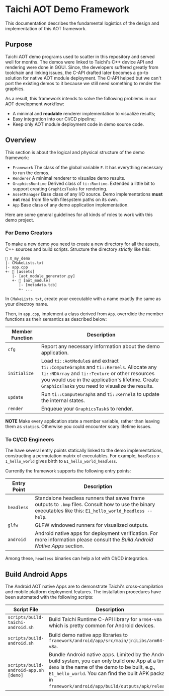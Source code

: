 # Taichi AOT Demo Framework

This documentation describes the fundamental logistics of the design and implementation of this AOT framework.

## Purpose

Taichi AOT demo programs used to scatter in this repository and served well for months. The demos were linked to Taichi's C++ device API and rendering were done in GGUI. Since, the developers suffered greatly from toolchain and linking issues, the C-API drafted later becomes a go-to solution for native AOT module deployment. The C-API helped but we can't port the existing demos to it because we still need something to render the graphics.

As a result, this framework intends to solve the following problems in our AOT development workflow:

- A minimal and **readable** renderer implementation to visualize results;
- Easy integration into our CI/CD pipeline;
- Keep only AOT module deployment code in demo source code.

## Overview

This section is about the logical and physical structure of the demo framework:

- `Framework` The class of the global variable `F`. It has everything necessary to run the demos.
- `Renderer` A minimal renderer to visualize demo results.
- `GraphicsRuntime` Derived class of `ti::Runtime`. Extended a little bit to support creating `GraphicsTasks` for rendering.
- `AssetManager` Base class of any I/O source. Demo implementations **must not** read from file with filesystem paths on its own.
- `App` Base class of any demo application implementation.

Here are some general guidelines for all kinds of roles to work with this demo project.

### For Demo Creators

To make a new demo you need to create a new directory for all the assets, C++ sources and build scripts. Structure the directory *strictly* like this:

```plaintext
📂 X_my_demo
|- CMakeLists.txt
|- app.cpp
+- 📂 [assets]
   |- [aot_module_generator.py]
   +- 📂 [aot_module]
      |- [metadata.tcb]
      +- ...
```

In `CMakeLists.txt`, create your executable with a name exactly the same as your directroy name.


Then, in `app.cpp`, implement a class derived from `App`. overrdide the member functions as their semantics as described below:

|Member Function|Description|
|-|-|
|`cfg`|Report any necessary information about the demo application.|
|`initialize`|Load `ti::AotModule`s and extract `ti::ComputeGraph`s and `ti::Kernels`. Allocate any `ti::NDArray` and `ti::Texture` or other resources you would use in the application's lifetime. Create `GraphicsTask`s you need to visualize the results.|
|`update`|Run `ti::ComputeGraph`s and `ti::Kernel`s to update the internal states.|
|`render`|Enqueue your `GraphicsTask`s to render.|

**NOTE** Make every application state a member variable, rather than leaving them as `static`s. Otherwise you could encounter scary lifetime issues.

### To CI/CD Engineers

The have several entry points statically linked to the demo implementations, constructing a permutation matrix of executables. For example, `headless` x `1_hello_world` gives birth to `E1_hello_world_headless`.

Currently the framework supports the following entry points:

|Entry Point|Description|
|-|-|
|`headless`|Standalone headless runners that saves frame outputs to `.bmp` files. Consult how to use the binary executables like this: `E1_hello_world_headless --help`.|
|`glfw`|GLFW windowed runners for visualized outputs.|
|`android`|Android native apps for deployment verification. For more information please consult the *Build Android Native Apps* section.|

Among these, `headless` binaries can help a lot with CI/CD integration.

## Build Android Apps

The Android AOT native Apps are to demonstrate Taichi's cross-compilation and mobile platform deployment features. The installation procedures have been automated with the following scripts:

|Script File|Description|
|-|-|
|`scripts/build-taichi-android.sh`|Build Taichi Runtime C-API library for `arm64-v8a` which is pretty common for Android devices.|
|`scripts/build-android.sh`|Build demo native app libraries to `framework/android/app/src/main/jniLibs/arm64-v8a`.|
|`scripts/build-android-app.sh [demo]`|Bundle Android native apps. Limited by the Android build system, you can only build one App at a time. `demo` is the name of the demo to be built, e.g., `E1_hello_world`. You can find the built APK package in `framework/android/app/build/outputs/apk/release`.|

